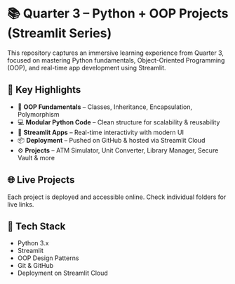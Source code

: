 # 📚 Quarter 3 – Python + OOP Projects (Streamlit Series)

This repository captures an immersive learning experience from Quarter 3, focused on mastering Python fundamentals, Object-Oriented Programming (OOP), and real-time app development using Streamlit.

## 🚀 Key Highlights

- 🧠 **OOP Fundamentals** – Classes, Inheritance, Encapsulation, Polymorphism
- 💻 **Modular Python Code** – Clean structure for scalability & reusability
- 🎨 **Streamlit Apps** – Real-time interactivity with modern UI
- 📦 **Deployment** – Pushed on GitHub & hosted via Streamlit Cloud
- ⚙️ **Projects** – ATM Simulator, Unit Converter, Library Manager, Secure Vault & more

## 🌐 Live Projects

Each project is deployed and accessible online. Check individual folders for live links.

## 🧠 Tech Stack
- Python 3.x
- Streamlit
- OOP Design Patterns
- Git & GitHub
- Deployment on Streamlit Cloud
